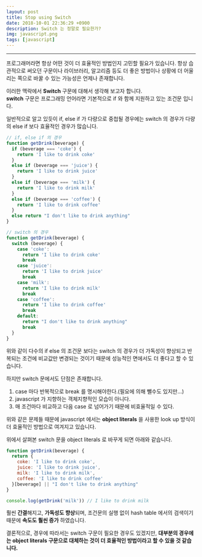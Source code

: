```yaml
---
layout: post
title: Stop using Switch
date: 2018-10-01 22:36:29 +0900
description: Switch 는 정말로 필요한가?
img: javascript.png
tags: [javascript]
---
```

---
프로그래머라면 항상 어떤 것이 더 효율적인 방법인지 고민할 필요가 있습니다. 항상 습관적으로 써오던 구문이나 라이브러리, 알고리즘 등도 더 좋은 방법이나 상황에 더 어울리는 쪽으로 바꿀 수 있는 가능성은 언제나 존재합니다.

이러한 맥락에서 **Switch** 구문에 대해서 생각해 보고자 합니다. <br/>
**switch** 구문은 프로그래밍 언어라면 기본적으로 if 와 함께 지원하고 있는 조건문 입니다.

일반적으로 알고 있듯이 if, else if 가 다량으로 중첩될 경우에는 switch 의 경우가 다량의 else if 보다 효율적인 경우가 많습니다.

```javascript
// if, else if 의 경우
function getDrink(beverage) {
  if (beverage === 'coke') {
    return 'I like to drink coke'
  }
  else if (beverage === 'juice') {
    return 'I like to drink juice'
  }
  else if (beverage === 'milk') {
    return 'I like to drink milk'
  }
  else if (beverage === 'coffee') {
    return 'I like to drink coffee'
  }
  else return "I don't like to drink anything"
}

// switch 의 경우
function getDrink(beverage) {
  switch (beverage) {
    case 'coke':
      return 'I like to drink coke'
      break
    case 'juice':
      return 'I like to drink juice'
      break
    case 'milk':
      return 'I like to drink milk'
      break
    case 'coffee':
      return 'I like to drink coffee'
      break
    default:
      return "I don't like to drink anything"
      break
  }
}
```

위와 같이 다수의 if else 의 조건문 보다는 switch 의 경우가 더 가독성이 향상되고 반복되는 조건에 비교값만 변경되는 것이기 때문에 성능적인 면에서도 더 좋다고 할 수 있습니다.

하지만 switch 문에서도 단점은 존재합니다.
1. case 마다 반복적으로 break 를 명시해야한다.(필요에 의해 뺄수도 있지만...)
1. javascript 가 지향하는 객체지향적인 모습이 아니다.
1. 매 조건마다 비교하고 다음 case 로 넘어가기 때문에 비효율적일 수 있다.

위와 같은 문제들 때문에 javascript 에서는 **object literals** 을 사용한 look up 방식이 더 효율적인 방법으로 여겨지고 있습니다.

위에서 살펴본 switch 문을 object literals 로 바꾸게 되면 아래와 같습니다.
```javascript
function getDrink(beverage) {
  return {
    coke: 'I like to drink coke',
    juice: 'I like to drink juice',
    milk: 'I like to drink milk',
    coffee: 'I like to drink coffee'
  }[beverage] || "I don't like to drink anything"
}

console.log(getDrink('milk')) // I like to drink milk
```

훨씬 **간결**해지고, **가독성도 향상**되며, 조건문의 실행 없이 hash table 에서의 검색이기 때문에 **속도도 훨씬 증가** 하였습니다.

결론적으로, 경우에 따라서는 switch 구문이 필요한 경우도 있겠지만, **대부분의 경우에는 object literals 구문으로 대체하는 것이 더 효율적인 방법이라고 할 수 있을 것 같습니다.**